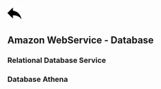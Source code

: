 [ ![back](./img/back.png) ](../README.md)

## Amazon WebService - Database



### Relational Database Service




### Database Athena